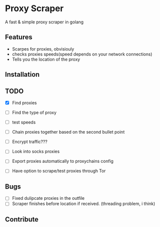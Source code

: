 # Proxy Scraper
A fast & simple proxy scraper in golang

## Features
- Scarpes for proxies, obvisiouly
- checks proxies speeds(speed depends on your network connections)
- Tells you the location of the proxy

## Installation

## TODO
- [x] Find proxies
- [ ] Find the type of proxy
- [ ] test speeds
- [ ] Chain proxies together based on the second bullet point
- [ ] Encrypt traffic???
- [ ] Look into socks proxies
- [ ] Export proxies automatically to proxychains config
- [ ] Have option to scrape/test proxies through Tor


## Bugs
- [ ] Fixed dulipcate proxies in the outfile
- [ ] Scraper finishes before location if received. (threading problem, i think)

## Contribute

